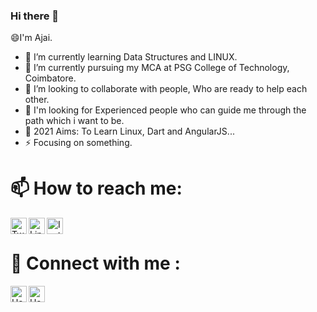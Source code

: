### Hi there 👋
  😄I'm Ajai.
   
  - 🌱 I’m currently learning Data Structures and LINUX.
  - 🔭 I’m currently pursuing my MCA at PSG College of Technology, Coimbatore.
  - 💬 I’m looking to collaborate with people, Who are ready to help each other.
  - 🤔 I'm looking for Experienced people who can guide me through the path which i want to be.
  - 🥅 2021 Aims: To Learn Linux, Dart and AngularJS...
  - ⚡ Focusing on something.
   

# 📫 How to reach me:<br>
   [<img align="left" alt="Twitter" width="26px" src="https://www.freepnglogos.com/uploads/twitter-logo-png/twitter-logo-vector-png-clipart-1.png" />](https://twitter.com/Ajai__JA)
   [<img align="left" alt="LinkedIn" width="26px" src="http://pngimg.com/uploads/linkedIn/linkedIn_PNG24.png" />](https://www.linkedin.com/in/ajaija/)
   [<img align="left" alt="Instagram" width="26px" src="https://assets.stickpng.com/images/580b57fcd9996e24bc43c521.png" />](https://www.instagram.com/ajai_ja/)

<br>

# 💬 Connect with me : <br>
  [<img align="left" alt="Hackerrank" width="26px" src="https://upload.wikimedia.org/wikipedia/commons/thumb/e/ef/Stack_Overflow_icon.svg/768px-Stack_Overflow_icon.svg.png" />](https://stackoverflow.com/users/12341806/ajaija?tab=profile)
  [<img align="left" alt="Hackerrank" width="26px" src="https://upload.wikimedia.org/wikipedia/commons/6/65/HackerRank_logo.png" />](https://www.hackerrank.com/AjaiJA)

